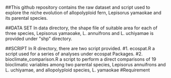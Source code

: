 ##This github repository contains the raw dataset and script used to explore the niche evolution of allopolyploid fern, Lepisorus yamaokae and its parental species. 

##DATA SET
In data directory, the shape file of suitable area for each of three species, Lepisorus yamaoake, L. annuifrons and L. uchiyamae is provided under "shp" directory. 

##SCRIPT
In R directory, there are two script provided.
#1. ecospat.R
a script used for a series of analyses under ecospat Packages. 
#2. bioclimate_comparison.R
a script to perform a direct comparisons of 19 bioclimatic variables among two parental species, Lepisorus annuifrons and L. uchiyamae, and allopolyploid species, L. yamaokae
#Requirement
